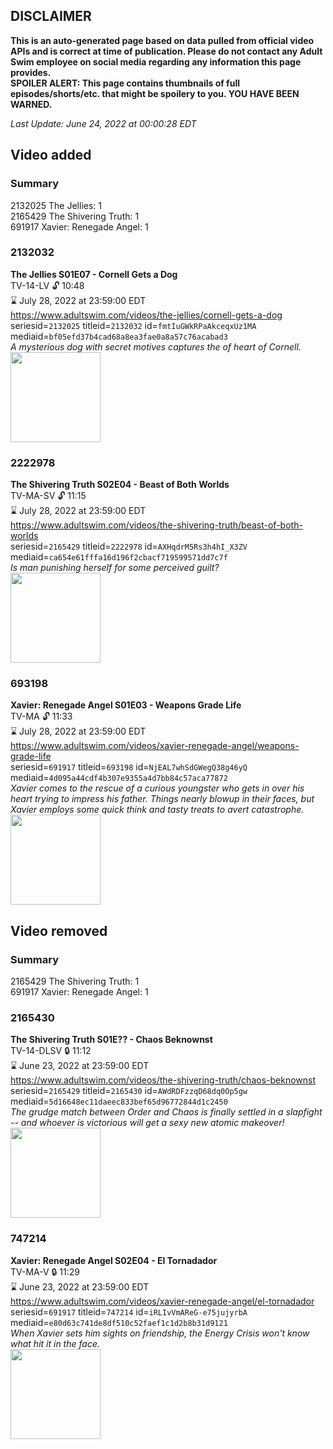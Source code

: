 ## DISCLAIMER
**This is an auto-generated page based on data pulled from official video APIs and is correct at time of publication. Please do not contact any Adult Swim employee on social media regarding any information this page provides.**  
**SPOILER ALERT: This page contains thumbnails of full episodes/shorts/etc. that might be spoilery to you. YOU HAVE BEEN WARNED.**  

_Last Update: June 24, 2022 at 00:00:28 EDT_
## Video added
### Summary
2132025 The Jellies: 1  
2165429 The Shivering Truth: 1  
691917 Xavier: Renegade Angel: 1  
### 2132032
**The Jellies S01E07 - Cornell Gets a Dog**  
TV-14-LV 🔓 10:48  
⌛ July 28, 2022 at 23:59:00 EDT  
https://www.adultswim.com/videos/the-jellies/cornell-gets-a-dog  
seriesid=`2132025` titleid=`2132032` id=`fmtIuGWkRPaAkceqxUz1MA` mediaid=`bf05efd37b4cad68a8ea3fae0a8a57c76acabad3`  
_A mysterious dog with secret motives captures the of heart of Cornell._  
<a href="https://i.cdn.turner.com/adultswim/big/image-upload/thumbnails/thumb-2_image-15124927403673.jpg"><img src="https://i.cdn.turner.com/adultswim/big/image-upload/thumbnails/thumb-2_image-15124927403673.jpg" height="144px" /></a>
### 2222978
**The Shivering Truth S02E04 - Beast of Both Worlds**  
TV-MA-SV 🔓 11:15  
⌛ July 28, 2022 at 23:59:00 EDT  
https://www.adultswim.com/videos/the-shivering-truth/beast-of-both-worlds  
seriesid=`2165429` titleid=`2222978` id=`AXHqdrM5Rs3h4hI_X3ZV` mediaid=`ca654e61fffa16d196f2cbacf719599571dd7c7f`  
_Is man punishing herself for some perceived guilt?_  
<a href="https://media.cdn.adultswim.com/uploads/20200506/thumbnails/2_20561049366-TheShiveringTruth_204_dup-20200220.jpg"><img src="https://media.cdn.adultswim.com/uploads/20200506/thumbnails/2_20561049366-TheShiveringTruth_204_dup-20200220.jpg" height="144px" /></a>
### 693198
**Xavier: Renegade Angel S01E03 - Weapons Grade Life**  
TV-MA 🔓 11:33  
⌛ July 28, 2022 at 23:59:00 EDT  
https://www.adultswim.com/videos/xavier-renegade-angel/weapons-grade-life  
seriesid=`691917` titleid=`693198` id=`NjEAL7whSdGWegQ38g46yQ` mediaid=`4d095a44cdf4b307e9355a4d7bb84c57aca77872`  
_Xavier comes to the rescue of a curious youngster who gets in over his heart trying to impress his father. Things nearly blowup in their faces, but Xavier employs some quick think and tasty treats to avert catastrophe._  
<a href="https://media.cdn.adultswim.com/uploads/20210104/thumbnails/2_2114172893-xavier_103.jpg"><img src="https://media.cdn.adultswim.com/uploads/20210104/thumbnails/2_2114172893-xavier_103.jpg" height="144px" /></a>
## Video removed
### Summary
2165429 The Shivering Truth: 1  
691917 Xavier: Renegade Angel: 1  
### 2165430
**The Shivering Truth S01E?? - Chaos Beknownst**  
TV-14-DLSV 🔒 11:12  
⌛ June 23, 2022 at 23:59:00 EDT  
https://www.adultswim.com/videos/the-shivering-truth/chaos-beknownst  
seriesid=`2165429` titleid=`2165430` id=`AWdRDFzzqD68dq0Op5gw` mediaid=`5d16648ec11daeec833bef65d96772844d1c2450`  
_The grudge match between Order and Chaos is finally settled in a slapfight -- and whoever is victorious will get a sexy new atomic makeover!_  
<a href="https://i.cdn.turner.com/adultswim/big/image-upload/thumbnails/thumb-2_image-154325290303410.jpg"><img src="https://i.cdn.turner.com/adultswim/big/image-upload/thumbnails/thumb-2_image-154325290303410.jpg" height="144px" /></a>
### 747214
**Xavier: Renegade Angel S02E04 - El Tornadador**  
TV-MA-V 🔒 11:29  
⌛ June 23, 2022 at 23:59:00 EDT  
https://www.adultswim.com/videos/xavier-renegade-angel/el-tornadador  
seriesid=`691917` titleid=`747214` id=`iRLIvVmAReG-e75jujyrbA` mediaid=`e80d63c741de8df510c52faef1c1d2b8b31d9121`  
_When Xavier sets him sights on friendship, the Energy Crisis won't know what hit it in the face._  
<a href="https://media.cdn.adultswim.com/uploads/20210104/thumbnails/2_21141731354-xavier_204.jpg"><img src="https://media.cdn.adultswim.com/uploads/20210104/thumbnails/2_21141731354-xavier_204.jpg" height="144px" /></a>
